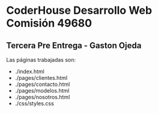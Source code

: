 # CoderHouse Desarrollo Web Comisión 49680
## Tercera Pre Entrega - Gaston Ojeda 

Las páginas trabajadas son:
* ./index.html
* ./pages/clientes.html
* ./pages/contacto.html
* ./pages/modelos.html
* ./pages/nosotros.html
* ./css/styles.css